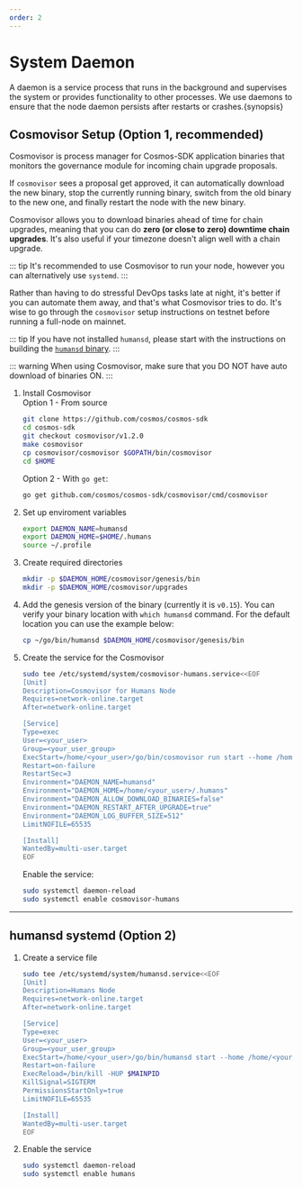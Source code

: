 ```yaml
---
order: 2
---
```


#  System Daemon
A daemon is a service process that runs in the background and supervises the system or provides functionality to other processes. We use daemons to ensure that the node daemon persists after restarts or crashes.{synopsis}
## Cosmovisor Setup (Option 1, recommended)


Cosmovisor is process manager for Cosmos-SDK application binaries that monitors the governance module for incoming chain upgrade proposals.

If `cosmovisor` sees a proposal get approved, it can automatically download the new binary, stop the currently  running binary, switch from the old binary to the new one, and finally restart the node with the new binary. 

Cosmovisor allows you to download binaries ahead of time for chain upgrades, meaning that you can do **zero (or close to zero) downtime chain upgrades**. It's also useful if your timezone doesn't align well with a chain upgrade. 

::: tip 
It's recommended to use Cosmovisor to run your node, however you can alternatively use `systemd`. 
:::

Rather than having to do stressful DevOps tasks late at night, it's better if you can automate them away, and that's what Cosmovisor tries to do. It's wise to go through the `cosmovisor` setup instructions on testnet before running a full-node on mainnet. 

::: tip
If you have not installed `humansd`, please start with the instructions on building the [`humansd` binary](../../dev/cli/humansd-binary).
:::

::: warning
When using Cosmovisor, make sure that you DO NOT have auto download of binaries ON.
:::

1. Install Cosmovisor  
    Option 1 - From source
    ```bash
    git clone https://github.com/cosmos/cosmos-sdk
    cd cosmos-sdk
    git checkout cosmovisor/v1.2.0
    make cosmovisor
    cp cosmovisor/cosmovisor $GOPATH/bin/cosmovisor
    cd $HOME
    ```

    Option 2 - With `go get`:
    ```bash
    go get github.com/cosmos/cosmos-sdk/cosmovisor/cmd/cosmovisor
    ```

2. Set up enviroment variables

    ```bash
    export DAEMON_NAME=humansd
    export DAEMON_HOME=$HOME/.humans
    source ~/.profile
    ```

3. Create required directories

    ```bash
    mkdir -p $DAEMON_HOME/cosmovisor/genesis/bin
    mkdir -p $DAEMON_HOME/cosmovisor/upgrades
    ```

4. Add the genesis version of the binary (currently it is `v0.15`). You can verify your binary location with `which humansd` command. For the default location you can use the example below:

    ```bash
    cp ~/go/bin/humansd $DAEMON_HOME/cosmovisor/genesis/bin
    ```

5. Create the service for the Cosmovisor

    ```bash
    sudo tee /etc/systemd/system/cosmovisor-humans.service<<EOF
    [Unit]
    Description=Cosmovisor for Humans Node
    Requires=network-online.target
    After=network-online.target

    [Service]
    Type=exec
    User=<your_user>
    Group=<your_user_group>
    ExecStart=/home/<your_user>/go/bin/cosmovisor run start --home /home/<your_user>/
    Restart=on-failure
    RestartSec=3
    Environment="DAEMON_NAME=humansd"
    Environment="DAEMON_HOME=/home/<your_user>/.humans"
    Environment="DAEMON_ALLOW_DOWNLOAD_BINARIES=false"
    Environment="DAEMON_RESTART_AFTER_UPGRADE=true"
    Environment="DAEMON_LOG_BUFFER_SIZE=512"
    LimitNOFILE=65535

    [Install]
    WantedBy=multi-user.target
    EOF
    ```

    Enable the service:

    ```bash
    sudo systemctl daemon-reload
    sudo systemctl enable cosmovisor-humans
    ```

---

## humansd systemd (Option 2)

1. Create a service file

    ```bash
    sudo tee /etc/systemd/system/humansd.service<<EOF
    [Unit]
    Description=Humans Node
    Requires=network-online.target
    After=network-online.target

    [Service]
    Type=exec
    User=<your_user>
    Group=<your_user_group>
    ExecStart=/home/<your_user>/go/bin/humansd start --home /home/<your_user>/.humans
    Restart=on-failure
    ExecReload=/bin/kill -HUP $MAINPID
    KillSignal=SIGTERM
    PermissionsStartOnly=true
    LimitNOFILE=65535

    [Install]
    WantedBy=multi-user.target
    EOF
    ```

2. Enable the service

    ```bash
    sudo systemctl daemon-reload
    sudo systemctl enable humans
    ```